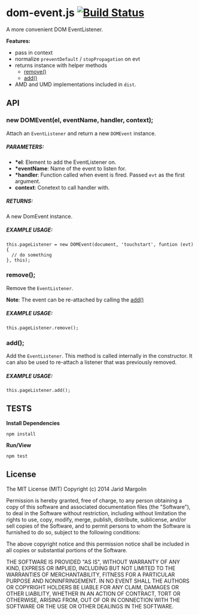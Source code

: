 dom-event.js [![Build Status](https://travis-ci.org/jaridmargolin/dom-event.js.png)](https://travis-ci.org/jaridmargolin/dom-event.js)
============

A more convenient DOM EventListener.

**Features:**

* pass in context
* normalize `preventDefault` / `stopPropagation` on evt
* returns instance with helper methods
  * [remove()](#remove)
  * [add()](#add)
* AMD and UMD implementations included in `dist`.



## API

### new DOMEvent(el, eventName, handler, context);

Attach an `EventListener` and return a new `DOMEvent` instance.

##### PARAMETERS:

* **\*el**: Element to add the EventListener on.
* **\*eventName**: Name of the event to listen for.
* **\*handler**: Function called when event is fired. Passed `evt` as the first argument.
* **context**: Conetext to call handler with.

##### RETURNS:

A new DomEvent instance.

##### EXAMPLE USAGE:

```
this.pageListener = new DOMEvent(document, 'touchstart', funtion (evt) {
  // do something
}, this);
```

### remove();

Remove the `EventListener`.

**Note**: The event can be re-attached by calling the [add()](#add)

##### EXAMPLE USAGE:

```
this.pageListener.remove();
```

### add();

Add the `EventListener`. This method is called internally in the constructor. It can also be used to re-attach a listener that was previously removed.

##### EXAMPLE USAGE:

```
this.pageListener.add();
```



## TESTS

**Install Dependencies**

```
npm install
```

**Run/View**

```
npm test
```



## License

The MIT License (MIT) Copyright (c) 2014 Jarid Margolin

Permission is hereby granted, free of charge, to any person obtaining a copy of this software and associated documentation files (the "Software"), to deal in the Software without restriction, including without limitation the rights to use, copy, modify, merge, publish, distribute, sublicense, and/or sell copies of the Software, and to permit persons to whom the Software is furnished to do so, subject to the following conditions:

The above copyright notice and this permission notice shall be included in all copies or substantial portions of the Software.

THE SOFTWARE IS PROVIDED "AS IS", WITHOUT WARRANTY OF ANY KIND, EXPRESS OR IMPLIED, INCLUDING BUT NOT LIMITED TO THE WARRANTIES OF MERCHANTABILITY, FITNESS FOR A PARTICULAR PURPOSE AND NONINFRINGEMENT. IN NO EVENT SHALL THE AUTHORS OR COPYRIGHT HOLDERS BE LIABLE FOR ANY CLAIM, DAMAGES OR OTHER LIABILITY, WHETHER IN AN ACTION OF CONTRACT, TORT OR OTHERWISE, ARISING FROM, OUT OF OR IN CONNECTION WITH THE SOFTWARE OR THE USE OR OTHER DEALINGS IN THE SOFTWARE.